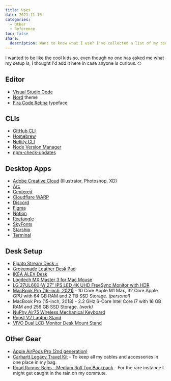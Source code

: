 ```yaml
---
title: Uses
date: 2021-11-15
categories: 
  - Other
  - Reference
toc: false
share:
  description: Want to know what I use? I've collected a list of my tools and setup here.
---
```


I wanted to be like the cool kids so, even though no one has asked me what my setup is, I thought I'd add it here in case anyone is curious. 🤓

## Editor

- [Visual Studio Code](https://code.visualstudio.com/)
- [Nord](https://marketplace.visualstudio.com/items?itemName=arcticicestudio.nord-visual-studio-code) theme
- [Fira Code Retina](https://github.com/tonsky/FiraCode) typeface

## CLIs

- [GitHub CLI](https://cli.github.com/)
- [Homebrew](https://brew.sh/)
- [Netlify CLI](https://cli.netlify.com/)
- [Node Version Manager](https://github.com/nvm-sh/nvm)
- [npm-check-updates](https://github.com/raineorshine/npm-check-updates)

## Desktop Apps

- [Adobe Creative Cloud](https://www.adobe.com/creativecloud.html) (Illustrator, Photoshop, XD)
- [Arc](https://arc.net/)
- [Centered](https://www.centered.app/)
- [Cloudflare WARP](https://1.1.1.1/)
- [Discord](https://discord.com/)
- [Figma](https://www.figma.com/)
- [Notion](https://www.notion.so/)
- [Rectangle](https://rectangleapp.com)
- [SkyFonts](https://www.fonts.com/web-fonts/google)
- [Starship](https://starship.rs/)
- [Terminal](https://support.apple.com/guide/terminal/welcome/mac)

## Desk Setup

- [Elgato Stream Deck +](https://www.elgato.com/us/en/p/stream-deck-plus-black)
- [Grovemade Leather Desk Pad](https://grovemade.com/product/leather-desk-pad/?initial=690)
- [IKEA ALEX Desk](https://www.ikea.com/us/en/p/alex-desk-white-80483438/)
- [Logitech MX Master 3 for Mac Mouse](https://www.logitech.com/en-us/mx/master-series.html)
- [LG 27UL600-W 27" IPS LED 4K UHD FreeSync Monitor with HDR](https://www.bestbuy.com/site/lg-27ul600-w-27-ips-led-4k-uhd-freesync-monitor-with-hdr-silver-white/6329956.p?skuId=6329956)
- [MacBook Pro (16-inch, 2021)](https://www.apple.com/macbook-pro-14-and-16/) - 10 Core Apple M1 Max, 32 Core Apple GPU with 64 GB RAM and 2 TB SSD Storage. _(personal)_
- MacBook Pro (15-inch, 2018) - 2.2 GHz 6-Core Intel Core i7 with 16 GB RAM and 256 GB SSD Storage. _(work)_
- [NuPhy Air75 Wireless Mechanical Keyboard](https://nuphy.com/products/air75)
- [Roost V2 Laptop Stand](https://www.amazon.com/dp/B01C9KG8IG)
- [VIVO Dual LCD Monitor Desk Mount Stand](https://www.amazon.com/dp/B009S750LA)

## Other Gear

- [Apple AirPods Pro (2nd generation)](https://www.apple.com/airpods-pro/)
- [Carhartt Legacy Travel Kit](https://www.amazon.com/Carhartt-Legacy-Travel-Kit-Brown/dp/B00SV72EWQ) - To keep all my cables and accessories in one place in my bag.
- [Road Runner Bags - Medium Roll Top Backpack](https://roadrunnerbags.us/products/medium-roll-top) - For the rare instance I might get caught in the rain on my commute.
